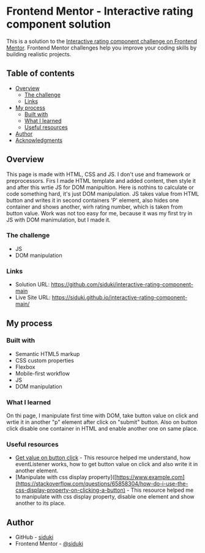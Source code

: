 # Frontend Mentor - Interactive rating component solution

This is a solution to the [Interactive rating component challenge on Frontend Mentor](https://www.frontendmentor.io/challenges/interactive-rating-component-koxpeBUmI). Frontend Mentor challenges help you improve your coding skills by building realistic projects. 

## Table of contents

- [Overview](#overview)
  - [The challenge](#the-challenge)
  - [Links](#links)
- [My process](#my-process)
  - [Built with](#built-with)
  - [What I learned](#what-i-learned)
  - [Useful resources](#useful-resources)
- [Author](#author)
- [Acknowledgments](#acknowledgments)

## Overview

This page is made with HTML, CSS and JS. I don't use and framework or preprocessors. Firs I made HTML template and added content, then style it and after this wrtie JS for DOM manipultion. Here is nothins to calculate or code something hard, it's just DOM manipulation. JS takes value from HTML button and writes it in second containers 'P' element, also hides one container and shows another, wirh rating number, which is taken from button value. Work was not too easy for me, because it was my first try in JS with DOM manimulation, but I made it.

### The challenge

- JS
- DOM manipulation

### Links

- Solution URL: https://github.com/siduki/interactive-rating-component-main
- Live Site URL: https://siduki.github.io/interactive-rating-component-main/

## My process

### Built with

- Semantic HTML5 markup
- CSS custom properties
- Flexbox
- Mobile-first workflow
- JS
- DOM manipulation

### What I learned

On thi page, I manipulate first time with DOM, take button value on click and wrtie it in another "p" element after click on "submit" button. Also on button click disable one container in HTML and enable another one on same place.

### Useful resources

- [Get value on button click](https://stackoverflow.com/questions/63199551/how-to-get-the-values-of-buttons-with-eventlistener) - This resource helped me understand, how eventListener works, how to get button value on click and also write it in another element.
- [Manipulate with css display property]([https://www.example.com](https://stackoverflow.com/questions/65858304/how-do-i-use-the-css-display-property-on-clicking-a-button) - This resource helped me to manipulate with css display property, disable one element and show another to its place.

## Author

- GitHub - [siduki](https://github.com/siduki)
- Frontend Mentor - [@siduki](https://www.frontendmentor.io/profile/siduki)
